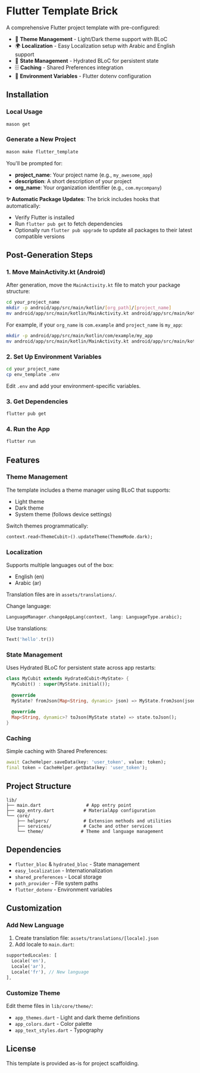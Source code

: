 # Flutter Template Brick

A comprehensive Flutter project template with pre-configured:
- 🎨 **Theme Management** - Light/Dark theme support with BLoC
- 🌍 **Localization** - Easy Localization setup with Arabic and English support
- 💾 **State Management** - Hydrated BLoC for persistent state
- 🗄️ **Caching** - Shared Preferences integration
- 🔧 **Environment Variables** - Flutter dotenv configuration

## Installation

### Local Usage

```bash
mason get
```

### Generate a New Project

```bash
mason make flutter_template
```

You'll be prompted for:
- **project_name**: Your project name (e.g., `my_awesome_app`)
- **description**: A short description of your project
- **org_name**: Your organization identifier (e.g., `com.mycompany`)

**✨ Automatic Package Updates**: 
The brick includes hooks that automatically:
- Verify Flutter is installed
- Run `flutter pub get` to fetch dependencies
- Optionally run `flutter pub upgrade` to update all packages to their latest compatible versions

## Post-Generation Steps

### 1. Move MainActivity.kt (Android)

After generation, move the `MainActivity.kt` file to match your package structure:

```bash
cd your_project_name
mkdir -p android/app/src/main/kotlin/[org_path]/[project_name]
mv android/app/src/main/kotlin/MainActivity.kt android/app/src/main/kotlin/[org_path]/[project_name]/
```

For example, if your `org_name` is `com.example` and `project_name` is `my_app`:
```bash
mkdir -p android/app/src/main/kotlin/com/example/my_app
mv android/app/src/main/kotlin/MainActivity.kt android/app/src/main/kotlin/com/example/my_app/
```

### 2. Set Up Environment Variables

```bash
cd your_project_name
cp env_template .env
```

Edit `.env` and add your environment-specific variables.

### 3. Get Dependencies

```bash
flutter pub get
```

### 4. Run the App

```bash
flutter run
```

## Features

### Theme Management

The template includes a theme manager using BLoC that supports:
- Light theme
- Dark theme  
- System theme (follows device settings)

Switch themes programmatically:
```dart
context.read<ThemeCubit>().updateTheme(ThemeMode.dark);
```

### Localization

Supports multiple languages out of the box:
- English (en)
- Arabic (ar)

Translation files are in `assets/translations/`. 

Change language:
```dart
LanguageManager.changeAppLang(context, lang: LanguageType.arabic);
```

Use translations:
```dart
Text('hello'.tr())
```

### State Management

Uses Hydrated BLoC for persistent state across app restarts:
```dart
class MyCubit extends HydratedCubit<MyState> {
  MyCubit() : super(MyState.initial());
  
  @override
  MyState? fromJson(Map<String, dynamic> json) => MyState.fromJson(json);
  
  @override
  Map<String, dynamic>? toJson(MyState state) => state.toJson();
}
```

### Caching

Simple caching with Shared Preferences:
```dart
await CacheHelper.saveData(key: 'user_token', value: token);
final token = CacheHelper.getData(key: 'user_token');
```

## Project Structure

```
lib/
├── main.dart                 # App entry point
├── app_entry.dart           # MaterialApp configuration
└── core/
    ├── helpers/             # Extension methods and utilities
    ├── services/            # Cache and other services
    └── theme/              # Theme and language management
```

## Dependencies

- `flutter_bloc` & `hydrated_bloc` - State management
- `easy_localization` - Internationalization
- `shared_preferences` - Local storage
- `path_provider` - File system paths
- `flutter_dotenv` - Environment variables

## Customization

### Add New Language

1. Create translation file: `assets/translations/[locale].json`
2. Add locale to `main.dart`:
```dart
supportedLocales: [
  Locale('en'),
  Locale('ar'),
  Locale('fr'), // New language
],
```

### Customize Theme

Edit theme files in `lib/core/theme/`:
- `app_themes.dart` - Light and dark theme definitions
- `app_colors.dart` - Color palette
- `app_text_styles.dart` - Typography

## License

This template is provided as-is for project scaffolding.

